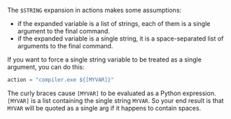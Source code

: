 
The `$STRING` expansion in actions makes some assumptions: 

* if the expanded variable is a list of strings, each of them is a single argument to the final command. 
* if the expanded variable is a single string, it is a space-separated list of arguments to the final command. 

If you want to force a single string variable to be treated as a single argument, you can do this: 

```python
action = "compiler.exe ${[MYVAR]}" 
```

The curly braces cause `[MYVAR]` to be evaluated as a Python expression. `[MYVAR]` is a list containing the single string `MYVAR`. So your end result is that `MYVAR` will be quoted as a single arg if it happens to contain spaces. 
